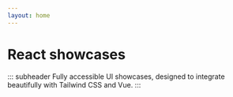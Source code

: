 ```yaml
---
layout: home
---
```


<FigmaLink />

<iconify-icon icon="logos:react" class="mt-12 mb-6" height="48" />

# React showcases

::: subheader
Fully accessible UI showcases, designed to integrate beautifully with Tailwind CSS and Vue.
:::

<ComponentList type="react" showcase/>
